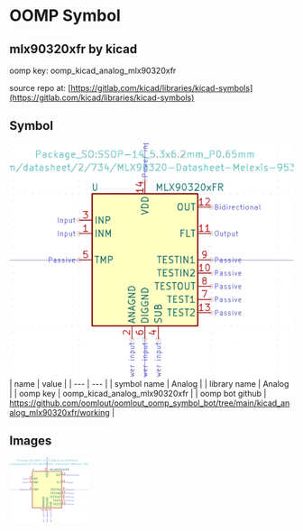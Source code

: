 # OOMP Symbol  
## mlx90320xfr  by kicad  
  
oomp key: oomp_kicad_analog_mlx90320xfr  
  
source repo at: [https://gitlab.com/kicad/libraries/kicad-symbols](https://gitlab.com/kicad/libraries/kicad-symbols)  
## Symbol  
  
[![working.png](working_600.png)](working.png)  
| name | value | 
| --- | --- | 
| symbol name | Analog | 
| library name | Analog | 
| oomp key | oomp_kicad_analog_mlx90320xfr | 
| oomp bot github | https://github.com/oomlout/oomlout_oomp_symbol_bot/tree/main/kicad_analog_mlx90320xfr/working | 
## Images  
  
[![working.png](working_140.png)](working.png)  

